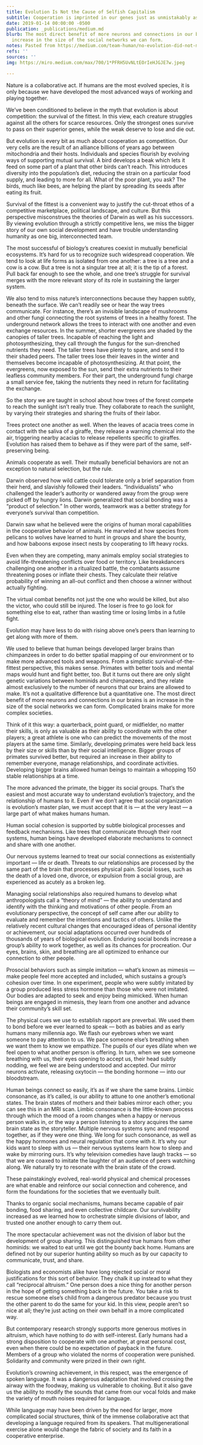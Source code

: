 ```yaml
---
title: Evolution Is Not the Cause of Selfish Capitalism
subtitle: Cooperation is imprinted in our genes just as unmistakably as competition
date: 2019-01-14 00:00:00 -0500
publication: _publications/medium.md
blurb: The most direct benefit of more neurons and connections in our brains is an
  increase in the size of the social networks we can form.
notes: Pasted from https://medium.com/team-human/no-evolution-did-not-make-us-into-selfish-capitalists-95cb9f1402d6
refs: ''
sources: ''
img: https://miro.medium.com/max/700/1*PFRH5UvNLtEOrIeHJGJE7w.jpeg

---
```

Nature is a collaborative act. If humans are the most evolved species, it is only because we have developed the most advanced ways of working and playing together.

We’ve been conditioned to believe in the myth that evolution is about competition: the survival of the fittest. In this view, each creature struggles against all the others for scarce resources. Only the strongest ones survive to pass on their superior genes, while the weak deserve to lose and die out.

But evolution is every bit as much about cooperation as competition. Our very cells are the result of an alliance billions of years ago between mitochondria and their hosts. Individuals and species flourish by evolving ways of supporting mutual survival. A bird develops a beak which lets it feed on some part of a plant that other birds can’t reach. This introduces diversity into the population’s diet, reducing the strain on a particular food supply, and leading to more for all. What of the poor plant, you ask? The birds, much like bees, are helping the plant by spreading its seeds after eating its fruit.

Survival of the fittest is a convenient way to justify the cut-throat ethos of a competitive marketplace, political landscape, and culture. But this perspective misconstrues the theories of Darwin as well as his successors. By viewing evolution through a strictly competitive lens, we miss the bigger story of our own social development and have trouble understanding humanity as one big, interconnected team.

The most successful of biology’s creatures coexist in mutually beneficial ecosystems. It’s hard for us to recognize such widespread cooperation. We tend to look at life forms as isolated from one another: a tree is a tree and a cow is a cow. But a tree is not a singular tree at all; it is the tip of a forest. Pull back far enough to see the whole, and one tree’s struggle for survival merges with the more relevant story of its role in sustaining the larger system.

We also tend to miss nature’s interconnections because they happen subtly, beneath the surface. We can’t readily see or hear the way trees communicate. For instance, there’s an invisible landscape of mushrooms and other fungi connecting the root systems of trees in a healthy forest. The underground network allows the trees to interact with one another and even exchange resources. In the summer, shorter evergreens are shaded by the canopies of taller trees. Incapable of reaching the light and photosynthesizing, they call through the fungus for the sun-drenched nutrients they need. The taller trees have plenty to spare, and send it to their shaded peers. The taller trees lose their leaves in the winter and themselves become incapable of photosynthesizing. At that point, the evergreens, now exposed to the sun, send their extra nutrients to their leafless community members. For their part, the underground fungi charge a small service fee, taking the nutrients they need in return for facilitating the exchange.

So the story we are taught in school about how trees of the forest compete to reach the sunlight isn’t really true. They collaborate to reach the sunlight, by varying their strategies and sharing the fruits of their labor.

Trees protect one another as well. When the leaves of acacia trees come in contact with the saliva of a giraffe, they release a warning chemical into the air, triggering nearby acacias to release repellents specific to giraffes. Evolution has raised them to behave as if they were part of the same, self-preserving being.

Animals cooperate as well. Their mutually beneficial behaviors are not an exception to natural selection, but the rule.

Darwin observed how wild cattle could tolerate only a brief separation from their herd, and slavishly followed their leaders. “Individualists” who challenged the leader’s authority or wandered away from the group were picked off by hungry lions. Darwin generalized that social bonding was a “product of selection.” In other words, teamwork was a better strategy for everyone’s survival than competition.

Darwin saw what he believed were the origins of human moral capabilities in the cooperative behavior of animals. He marveled at how species from pelicans to wolves have learned to hunt in groups and share the bounty, and how baboons expose insect nests by cooperating to lift heavy rocks.

Even when they are competing, many animals employ social strategies to avoid life-threatening conflicts over food or territory. Like breakdancers challenging one another in a ritualized battle, the combatants assume threatening poses or inflate their chests. They calculate their relative probability of winning an all-out conflict and then choose a winner without actually fighting.

The virtual combat benefits not just the one who would be killed, but also the victor, who could still be injured. The loser is free to go look for something else to eat, rather than wasting time or losing limbs in a futile fight.

Evolution may have less to do with rising above one’s peers than learning to get along with more of them.

We used to believe that human beings developed larger brains than chimpanzees in order to do better spatial mapping of our environment or to make more advanced tools and weapons. From a simplistic survival-of-the-fittest perspective, this makes sense. Primates with better tools and mental maps would hunt and fight better, too. But it turns out there are only slight genetic variations between hominids and chimpanzees, and they relate almost exclusively to the number of neurons that our brains are allowed to make. It’s not a qualitative difference but a quantitative one. The most direct benefit of more neurons and connections in our brains is an increase in the size of the social networks we can form. Complicated brains make for more complex societies.

Think of it this way: a quarterback, point guard, or midfielder, no matter their skills, is only as valuable as their ability to coordinate with the other players; a great athlete is one who can predict the movements of the most players at the same time. Similarly, developing primates were held back less by their size or skills than by their social intelligence. Bigger groups of primates survived better, but required an increase in their ability to remember everyone, manage relationships, and coordinate activities. Developing bigger brains allowed human beings to maintain a whopping 150 stable relationships at a time.

The more advanced the primate, the bigger its social groups. That’s the easiest and most accurate way to understand evolution’s trajectory, and the relationship of humans to it. Even if we don’t agree that social organization is evolution’s master plan, we must accept that it is — at the very least — a large part of what makes humans human.

Human social cohesion is supported by subtle biological processes and feedback mechanisms. Like trees that communicate through their root systems, human beings have developed elaborate mechanisms to connect and share with one another.

Our nervous systems learned to treat our social connections as existentially important — life or death. Threats to our relationships are processed by the same part of the brain that processes physical pain. Social losses, such as the death of a loved one, divorce, or expulsion from a social group, are experienced as acutely as a broken leg.

Managing social relationships also required humans to develop what anthropologists call a “theory of mind” — the ability to understand and identify with the thinking and motivations of other people. From an evolutionary perspective, the concept of self came after our ability to evaluate and remember the intentions and tactics of others. Unlike the relatively recent cultural changes that encouraged ideas of personal identity or achievement, our social adaptations occurred over hundreds of thousands of years of biological evolution. Enduring social bonds increase a group’s ability to work together, as well as its chances for procreation. Our eyes, brains, skin, and breathing are all optimized to enhance our connection to other people.

Prosocial behaviors such as simple imitation — what’s known as mimesis — make people feel more accepted and included, which sustains a group’s cohesion over time. In one experiment, people who were subtly imitated by a group produced less stress hormone than those who were not imitated. Our bodies are adapted to seek and enjoy being mimicked. When human beings are engaged in mimesis, they learn from one another and advance their community’s skill set.

The physical cues we use to establish rapport are preverbal. We used them to bond before we ever learned to speak — both as babies and as early humans many millennia ago. We flash our eyebrows when we want someone to pay attention to us. We pace someone else’s breathing when we want them to know we empathize. The pupils of our eyes dilate when we feel open to what another person is offering. In turn, when we see someone breathing with us, their eyes opening to accept us, their head subtly nodding, we feel we are being understood and accepted. Our mirror neurons activate, releasing oxytocin — the bonding hormone — into our bloodstream.

Human beings connect so easily, it’s as if we share the same brains. Limbic consonance, as it’s called, is our ability to attune to one another’s emotional states. The brain states of mothers and their babies mirror each other; you can see this in an MRI scan. Limbic consonance is the little-known process through which the mood of a room changes when a happy or nervous person walks in, or the way a person listening to a story acquires the same brain state as the storyteller. Multiple nervous systems sync and respond together, as if they were one thing. We long for such consonance, as well as the happy hormones and neural regulation that come with it. It’s why our kids want to sleep with us — their nervous systems learn how to sleep and wake by mirroring ours. It’s why television comedies have laugh tracks — so that we are coaxed to imitate the laughter of an audience of peers watching along. We naturally try to resonate with the brain state of the crowd.

These painstakingly evolved, real-world physical and chemical processes are what enable and reinforce our social connection and coherence, and form the foundations for the societies that we eventually built.

Thanks to organic social mechanisms, humans became capable of pair bonding, food sharing, and even collective childcare. Our survivability increased as we learned how to orchestrate simple divisions of labor, and trusted one another enough to carry them out.

The more spectacular achievement was not the division of labor but the development of group sharing. This distinguished true humans from other hominids: we waited to eat until we got the bounty back home. Humans are defined not by our superior hunting ability so much as by our capacity to communicate, trust, and share.

Biologists and economists alike have long rejected social or moral justifications for this sort of behavior. They chalk it up instead to what they call “reciprocal altruism.” One person does a nice thing for another person in the hope of getting something back in the future. You take a risk to rescue someone else’s child from a dangerous predator because you trust the other parent to do the same for your kid. In this view, people aren’t so nice at all; they’re just acting on their own behalf in a more complicated way.

But contemporary research strongly supports more generous motives in altruism, which have nothing to do with self-interest. Early humans had a strong disposition to cooperate with one another, at great personal cost, even when there could be no expectation of payback in the future. Members of a group who violated the norms of cooperation were punished. Solidarity and community were prized in their own right.

Evolution’s crowning achievement, in this respect, was the emergence of spoken language. It was a dangerous adaptation that involved crossing the airway with the foodway, making us vulnerable to choking. But it also gave us the ability to modify the sounds that came from our vocal folds and make the variety of mouth noises required for language.

While language may have been driven by the need for larger, more complicated social structures, think of the immense collaborative act that developing a language required from its speakers. That multigenerational exercise alone would change the fabric of society and its faith in a cooperative enterprise.